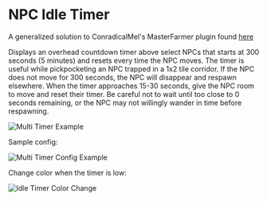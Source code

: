 # NPC Idle Timer
A generalized solution to ConradicalMel's MasterFarmer plugin found [here](https://github.com/ConradicalMel/master-farmer)

Displays an overhead countdown timer above select NPCs that starts at 300 seconds (5 minutes) and resets every
time the NPC moves. The timer is useful while pickpocketing an NPC trapped in a 1x2 tile corridor. If the NPC does not
move for 300 seconds, the NPC will disappear and respawn elsewhere. When the timer approaches 15-30 seconds, give the
NPC room to move and reset their timer. Be careful not to wait until too close to 0 seconds remaining, or the NPC may
not willingly wander in time before respawning.

![Multi Timer Example](https://i.imgur.com/yM3KoHB.png)

Sample config:

![Multi Timer Config Example](https://i.imgur.com/ZQTSXbJ.png)

Change color when the timer is low:

![Idle Timer Color Change](https://i.imgur.com/nDKGWVr.png)